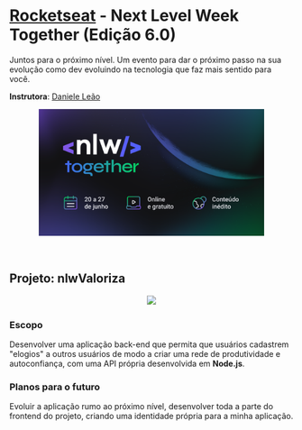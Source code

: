 # [Rocketseat](https://rocketseat.com.br/) - Next Level Week Together (Edição 6.0)

Juntos para o próximo nível. Um evento para dar o próximo passo na sua evolução como dev evoluindo na tecnologia que faz mais sentido para você.

**Instrutora**: [Daniele Leão](https://github.com/danileao)

<p align="center">
  <img  width='400' src='https://github.com/eu-larissasouza/nlwValoriza/blob/main/src/img/nlw-edition.png?raw=true'>
</p>
<br>

## Projeto: nlwValoriza

<p align="center">
  <img width='400' src="https://images.ctfassets.net/ucp6tw9r5u7d/58whZ9fuYern2P52JkwhQt/867c527d709d3968d216b691f31b6c75/Voc___pede_opini__o_s___para_quem_concorda_com_voc__.jpg">
</p>

### Escopo
Desenvolver uma aplicação back-end que permita que usuários cadastrem "elogios" a outros usuários de modo a criar uma rede de produtividade e autoconfiança, com uma API própria desenvolvida em **Node.js**.

### Planos para o futuro
Evoluir a aplicação rumo ao próximo nível, desenvolver toda a parte do frontend do projeto, criando uma identidade própria para a minha aplicação.